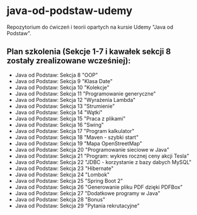 # java-od-podstaw-udemy
Repozytorium do ćwiczeń i teorii opartych na kursie Udemy "Java od Podstaw". 

## Plan szkolenia (Sekcje 1-7 i kawałek sekcji 8 zostały zrealizowane wcześniej): 
* Java od Podstaw: Sekcja 8 "OOP"
* Java od Podstaw: Sekcja 9 "Klasa Date"
* Java od Podstaw: Sekcja 10 "Kolekcje"
* Java od Podstaw: Sekcja 11 "Programowanie generyczne"
* Java od Podstaw: Sekcja 12 "Wyrażenia Lambda"
* Java od Podstaw: Sekcja 13 "Strumienie"
* Java od Podstaw: Sekcja 14 "Wątki"
* Java od Podstaw: Sekcja 15 "Praca z plikami"
* Java od Podstaw: Sekcja 16 "Swing"
* Java od Podstaw: Sekcja 17 "Program kalkulator"
* Java od Podstaw: Sekcja 18 "Maven - szybki start"
* Java od Podstaw: Sekcja 19 "Mapa OpenStreetMap"
* Java od Podstaw: Sekcja 20 "Programowanie sieciowe w Java"
* Java od Podstaw: Sekcja 21 "Program: wykres rocznej ceny akcji Tesla"
* Java od Podstaw: Sekcja 22 "JDBC - korzystanie z bazy dabych MySQL"
* Java od Podstaw: Sekcja 23 "Hibernate"
* Java od Podstaw: Sekcja 24 "Lombok"
* Java od Podstaw: Sekcja 25 "Spring Boot 2"
* Java od Podstaw: Sekcja 26 "Generowanie pliku PDF dzięki PDFBox"
* Java od Podstaw: Sekcja 27 "Dodatkowe programy w Java"
* Java od Podstaw: Sekcja 28 "Bonus"
* Java od Podstaw: Sekcja 29 "Pytania rekrutacyjne"
